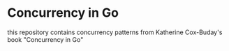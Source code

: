 # Concurrency in Go

this repository contains concurrency patterns from Katherine Cox-Buday's book "Concurrency in Go"
